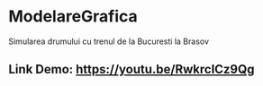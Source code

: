 # ModelareGrafica
Simularea drumului cu trenul de la Bucuresti la Brasov

## Link Demo: https://youtu.be/RwkrcICz9Qg
